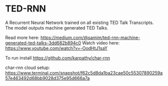 # TED-RNN
A Recurrent Neural Network trained on all existing TED Talk Transcripts. 
The model outputs machine generated TED Talks.

Read more here: https://medium.com/@samim/ted-rnn-machine-generated-ted-talks-3dd682b894c0
Watch video here: https://www.youtube.com/watch?v=-OodHtJ1saY

To run install https://github.com/karpathy/char-rnn

char-rnn cloud setup: https://www.terminal.com/snapshot/f62c5d8da1ba23cae50c55307890259a57e463492d68bb9028d375e95d666a7a
